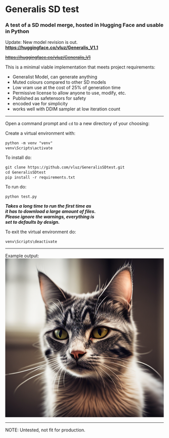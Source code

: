 # Generalis SD test

### A test of a SD model merge, hosted in Hugging Face and usable in Python

Update: New model revision is out.      
__https://huggingface.co/vluz/Generalis_V1.1__

~~https://huggingface.co/vluz/Generalis_V1~~

This is a minimal viable implementation that meets project requirements:
  - Generalist Model, can generate anything
  - Muted colours compared to other SD models
  - Low vram use at the cost of 25% of generation time
  - Permissive license to allow anyone to use, modify, etc.
  - Published as safetensors for safety
  - encoded vae for simplicity
  - works well with DDIM sampler at low iteration count

<hr>

Open a command prompt and `cd` to a new directory of your choosing:

Create a virtual environment with:
```
python -m venv "venv"
venv\Scripts\activate
```

To install do:
```
git clone https://github.com/vluz/GeneralisSDtest.git
cd GeneralisSDtest
pip install -r requirements.txt
```

To run do:<br>
```
python test.py
``` 

***Takes a long time to run the first time as*** 
<br>
***it has to download a large amount of files.***
<br>
***Please ignore the warnings, everything is***
<br>
***set to defaults by design.***

To exit the virtual environment do:
```
venv\Scripts\deactivate
```

<hr>

Example output:
<br>
![Image1](cat01.png?raw=true "Image 1")

<hr>

NOTE: Untested, not fit for production.

<br>
